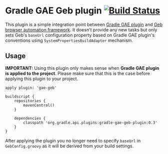 # Gradle GAE Geb plugin [![Build Status](https://buildhive.cloudbees.com/job/erdi/job/gradle-gae-geb-plugin/badge/icon)](https://buildhive.cloudbees.com/job/erdi/job/gradle-gae-geb-plugin/)

This plugin is a simple integration point between [Gradle GAE plugin](https://github.com/bmuschko/gradle-gae-plugin) and [Geb browser automation framework](http://www.gebish.org/). It doesn't provide any new tasks but only sets Geb's `baseUrl` configuration property based on Gradle GAE plugin's conventions using `SystemPropertiesBuildAdapter` mechanism.

## Usage

**IMPORTANT:** Using this plugin only makes sense when **Gradle GAE plugin is applied to the project**. Please make sure that this is the case before applying this plugin to your project.

	apply plugin: 'gae-geb'

	buildscript {
		repositories {
			mavenCentral()
		}
		
		dependencies {
			classpath 'org.gradle.api.plugins:gradle-gae-geb-plugin:0.3'
		}
	}
	
After applying the plugin you no longer need to specify `baseUrl` in `GebConfig.groovy` as it will be derived from your build settings.